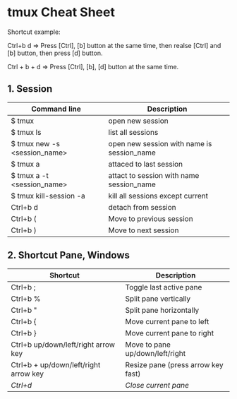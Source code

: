 # tmux Cheat Sheet
Shortcut example: 

Ctrl+b d => Press [Ctrl], [b] button at the same time, then realse [Ctrl] and [b] button, then press [d] button.

Ctrl + b + d => Press [Ctrl], [b], [d] button at the same time.
## 1. Session

|Command line                   | Description|
|-------------------------------|------------|
|$ tmux                         | open new session|
|$ tmux ls                      |list all sessions|
|$ tmux new -s <session_name>   | open new session with name is session_name|
|$ tmux a                       | attaced to last session|
|$ tmux a -t <session_name>     | attact to session with name session_name|
|$ tmux kill-session -a         | kill all sessions except current|
|Ctrl+b  d                   |detach from session|
|Ctrl+b  (                   | Move to previous session|
|Ctrl+b  )                   | Move to next session|

## 2. Shortcut Pane, Windows

|Shortcut           |Description        |
|-------------------|-------------------|
|Ctrl+b  ;       |Toggle last active pane|
|Ctrl+b  %       |Split pane vertically|
|Ctrl+b  "       |Split pane horizontally|
|Ctrl+b  {       |Move current pane to left|
|Ctrl+b  }       |Move current pane to right|
|Ctrl+b  up/down/left/right arrow key| Move to pane up/down/left/right|
|Ctrl+b + up/down/left/right arrow key| Resize pane (press arrow key fast)|
|*Ctrl+d*           |*Close current pane*|
